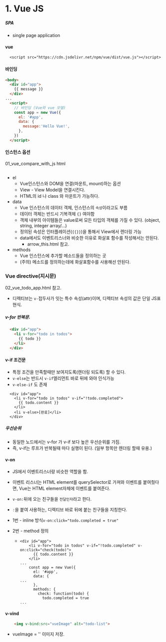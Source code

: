 # 1. Vue JS

##### SPA

- single page application

#### vue

```vue
  <script src="https://cdn.jsdelivr.net/npm/vue/dist/vue.js"></script>
```

#### 바인딩

```html
<body>
  <div id="app"> 
    {{ message }}
  </div>
...
  <script>
    // 바인딩 (Vue와 vue 모델)
    const app = new Vue({
      el: '#app', 
      data: {
        message:'Hello Vue!',
      },
    }) 
  </script>
```



#### 인스턴스 옵션

01_vue_compare_with_js html

```vue

```

- el
  - Vue인스턴스와 DOM을 연결(마운트, mount)하는 옵션
  - View - View Model을 연결시킨다.
  - HTML의 id 나 class 와 마운트가 가능하다.
- data
  - Vue 인스턴스의 데이터 객체, 인스턴스의 `속성`이라고도 부름
  - 데이터 객체는 반드시 기복객체 `{}` 여야함
  - 객체 내부의 아이템들은 value로써 모든 타입의 객체를 가질 수 있다. (object, string, integer array/...)
  - 정의된 속성은 인터플레이션(`{{}}`)을 통해서 View에서 렌더링 가능
  - data에서도 이벤트리스너와 비슷한 이유로 화살표 함수를 작성해서는 안된다.
    - arrow_this.html 참고.
- methods
  - Vue 인스턴스에 추가할 메소드들을 정의하는 곳
  - (주의) 메소드를 정의하는데에 화살표함수를 사용해선 안된다. 



### Vue directive(지시문)

02_vue_todo_app.html 참고.

- 디렉티브는 `v-`접두사가 잇는 특수 속성(attr)이며, 디렉티브 속성의 값은 단일 JS표현식.

##### v-for 반복문.

```html
  <div id="app">
    <li v-for="todo in todos">
      {{ todo }}
    </li>
  </div>
```

#### v-if 조건문

- 특정 조건을 만족할때만 보여지도록(렌더링 되도록) 할 수 있다.
- `v-else`는 반드시 `v-if`엘리먼트 바로 뒤에 와야 인식가능
- `v-else-if` 도 존재

```vue
  <div id="app">
    <li v-for="todo in todos" v-if="!todo.completed">
      {{ todo.content }}
    </li>
    <li v-else>[완료]</li>
  </div>
```

##### 우선순위

- 동일한 노드에서는 v-for 가 v-if  보다 높은 우선순위를 가짐.
- 즉, v-if는 루프가 반복될때 마다 실행이 된다. (일부 항목만 렌더링 할때 유용.)

#### v-on

- JS에서 이벤트리스너랑 비슷한 역할을 함.

- 이벤트 리스너는 HTML element를 querySelector로 가져와 이벤트를 붙여줬다면, Vue는 HTML element자체에 이벤트를 붙여준다.

- `v-on:`뒤에 오는 친구들을 `전달인자`라고 한다.

- `:`을 붙여 사용하는, 디렉티브 바로 뒤에 붙는 친구들을 지칭한다.

- 1번 - inline 방식`v-on:click="todo.completed = true"`

- 2번 - method 정의

  - ```vue
    <div id="app">
        <li v-for="todo in todos" v-if="!todo.completed" v-on:click="check(todo)">
          {{ todo.content }}
        </li>
    ...
        const app = new Vue({
          el: '#app',
          data: {
    ...
          },
          methods: {
            check: function(todo) {
              todo.completed = true
    ...
    ```

#### v-vind

```html
    <img v-bind:src="vueImage" alt="todo-list">
```

- vueImage = '' 이미지 저장.

